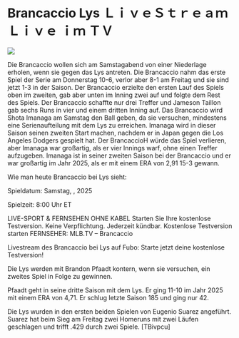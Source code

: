 # Brancaccio Lys ＬｉｖｅＳｔｒｅａｍ Ｌｉｖｅ ｉｍ ＴＶ  
  
  
[![](https://i.imgur.com/qSNzIqt.png)](https://movie.rssnews.media/zsokDDK.php)  
  
Die Brancaccio wollen sich am Samstagabend von einer Niederlage erholen, wenn sie gegen das Lys antreten. Die Brancaccio nahm das erste Spiel der Serie am Donnerstag 10-6, verlor aber 8-1 am Freitag und sie sind jetzt 1-3 in der Saison. Der Brancaccio erzielte den ersten Lauf des Spiels oben im zweiten, gab aber unten im Inning zwei auf und folgte dem Rest des Spiels. Der Brancaccio schaffte nur drei Treffer und Jameson Taillon gab sechs Runs in vier und einem dritten Inning auf. Das Brancaccio wird Shota Imanaga am Samstag den Ball geben, da sie versuchen, mindestens eine Serienaufteilung mit dem Lys zu erreichen. Imanaga wird in dieser Saison seinen zweiten Start machen, nachdem er in Japan gegen die Los Angeles Dodgers gespielt hat. Der BrancaccioH würde das Spiel verlieren, aber Imanaga war großartig, als er vier Innings warf, ohne einen Treffer aufzugeben. Imanaga ist in seiner zweiten Saison bei der Brancaccio und er war großartig im Jahr 2025, als er mit einem ERA von 2,91 15-3 gewann.

Wie man heute Brancaccio bei Lys sieht:

Spieldatum: Samstag, , 2025

Spielzeit: 8:00 Uhr ET

LIVE-SPORT & FERNSEHEN OHNE KABEL
Starten Sie Ihre kostenlose Testversion. Keine Verpflichtung. Jederzeit kündbar.
Kostenlose Testversion starten
FERNSEHER: MLB.TV – Brancaccio

Livestream des Brancaccio bei Lys auf Fubo: Starte jetzt deine kostenlose Testversion!

Die Lys werden mit Brandon Pfaadt kontern, wenn sie versuchen, ein zweites Spiel in Folge zu gewinnen.

Pfaadt geht in seine dritte Saison mit dem Lys. Er ging 11-10 im Jahr 2025 mit einem ERA von 4,71. Er schlug letzte Saison 185 und ging nur 42.

Die Lys wurden in den ersten beiden Spielen von Eugenio Suarez angeführt. Suarez hat beim Sieg am Freitag zwei Homeruns mit zwei Läufen geschlagen und trifft .429 durch zwei Spiele. [TBivpcu]